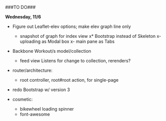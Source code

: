 ###TO DO###

**Wednesday, 11/6**

* Figure out Leaflet-elev options; make elev graph line only
  - snapshot of graph for index view
x* Bootstrap instead of Skeleton
  x- uploading as Modal box
  x- main pane as Tabs
* Backbone Workout/s model/collection
  - feed view Listens for change to collection, rerenders?
* router/architecture:
  - root controller, root#root action, for single-page

* redo Bootstrap w/ version 3
* cosmetic:  
  - bikewheel loading spinner
  - font-awesome